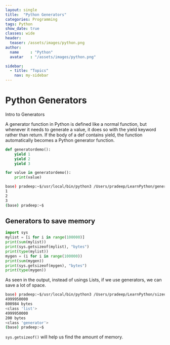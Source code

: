 ```yaml
---
layout: single
title:  "Python Generators"
categories: Programming
tags: Python
show_date: true
classes: wide
header:
  teaser: /assets/images/python.png
author:
  name     : "Python"
  avatar   : "/assets/images/python.png"

sidebar:
  - title: "Topics"
    nav: my-sidebar
---
```

# Python Generators

Intro to Generators

A generator function in Python is defined like a  normal function, but whenever it needs to generate a value, it does so  with the  yield keyword rather than return. If the body of a def contains yield, the function automatically becomes a Python generator function. 

```py
def generatordemo():
    yield 1
    yield 2
    yield 3

for value in generatordemo():
    print(value)
```

```sh
base) pradeep:~$/usr/local/bin/python3 /Users/pradeep/LearnPython/generator.py
1
2
3
(base) pradeep:~$
```

## Generators to save memory

```py
import sys
mylist = [i for i in range(100000)]
print(sum(mylist))
print(sys.getsizeof(mylist), "bytes")
print(type(mylist))
mygen = (i for i in range(100000))
print(sum(mygen))
print(sys.getsizeof(mygen), "bytes")
print(type(mygen))
```

As seen in the output, instead of usings Lists, if we use generators, we can save a lot of space.

```sh
base) pradeep:~$/usr/local/bin/python3 /Users/pradeep/LearnPython/sizeof.py
4999950000
800984 bytes
<class 'list'>
4999950000
200 bytes
<class 'generator'>
(base) pradeep:~$
```

`sys.getsizeof()` will help us find the amount of memory.
